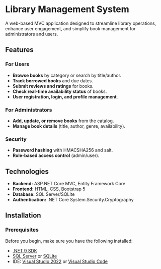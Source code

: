 # Library Management System

A web-based MVC application designed to streamline library operations, enhance user engagement, and simplify book management for administrators and users.

## Features

### For Users
- **Browse books** by category or search by title/author.
- **Track borrowed books** and due dates.
- **Submit reviews and ratings** for books.
- **Check real-time availability status** of books.
- **User registration, login, and profile management**.

### For Administrators
- **Add, update, or remove books** from the catalog.
- **Manage book details** (title, author, genre, availability).

### Security
- **Password hashing** with HMACSHA256 and salt.
- **Role-based access control** (admin/user).

## Technologies

- **Backend:** ASP.NET Core MVC, Entity Framework Core
- **Frontend:** HTML, CSS, Bootstrap 5
- **Database:** SQL Server/SQLite
- **Authentication:** .NET Core System.Security.Cryptography

## Installation

### Prerequisites
Before you begin, make sure you have the following installed:
- [.NET 9 SDK](https://dotnet.microsoft.com/download)
- [SQL Server](https://www.microsoft.com/en-us/sql-server/sql-server-downloads) or [SQLite](https://www.sqlite.org/download.html)
- IDE: [Visual Studio 2022](https://visualstudio.microsoft.com/) or [Visual Studio Code](https://code.visualstudio.com/)


